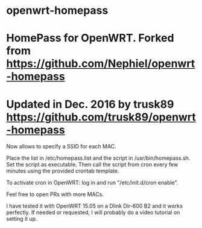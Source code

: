 # openwrt-homepass
# HomePass for OpenWRT. Forked from https://github.com/Nephiel/openwrt-homepass
# Updated in Dec. 2016 by trusk89 https://github.com/trusk89/openwrt-homepass

Now allows to specify a SSID for each MAC.

Place the list in /etc/homepass.list and the script in /usr/bin/homepass.sh. Set the script as executable.
Then call the script from cron every few minutes using the provided crontab template.

To activate cron in OpenWRT: log in and run "/etc/init.d/cron enable".

Feel free to open PRs with more MACs.

I have tested it with OpenWRT 15.05 on a Dlink Dir-600 B2 and it works perfectly. If needed or requested, 
I will probably do a video tutorial on setting it up.
